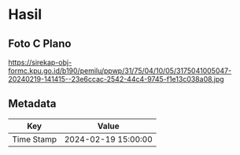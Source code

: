 # Hasil

## Foto C Plano

https://sirekap-obj-formc.kpu.go.id/b190/pemilu/ppwp/31/75/04/10/05/3175041005047-20240219-141415--23e6ccac-2542-44c4-9745-f1e13c038a08.jpg


## Metadata

| Key        | Value               |
| ---------- | ------------------- |
| Time Stamp | 2024-02-19 15:00:00 |



